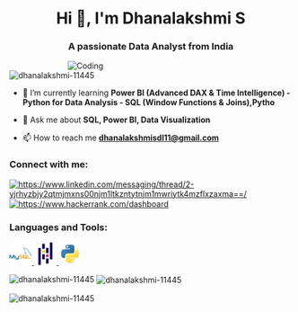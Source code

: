 

<h1 align="center">Hi 👋, I'm Dhanalakshmi S</h1>
<h3 align="center">A passionate Data Analyst from India</h3>

<img align="right" alt="Coding" width="400" src="https://dpbnri2zg3lc2.cloudfront.net/en/wp-content/uploads/2019/12/data-analyst-colleagues-in-office.jpeg">


<p align="left"> <img src="https://komarev.com/ghpvc/?username=dhanalakshmi-11445&label=Profile%20views&color=0e75b6&style=flat" alt="dhanalakshmi-11445" /> </p>

- 🌱 I’m currently learning **Power BI (Advanced DAX & Time Intelligence) - Python for Data Analysis - SQL (Window Functions & Joins),Pytho**

- 💬 Ask me about **SQL, Power BI, Data Visualization**

- 📫 How to reach me **dhanalakshmisdl11@gmail.com**

<h3 align="left">Connect with me:</h3>
<p align="left">
<a href="https://linkedin.com/in/https://www.linkedin.com/messaging/thread/2-yjrhyzbjy2qtmjmxns00njm1ltkzntytnjm1mwriytk4mzflxzaxma==/" target="blank"><img align="center" src="https://raw.githubusercontent.com/rahuldkjain/github-profile-readme-generator/master/src/images/icons/Social/linked-in-alt.svg" alt="https://www.linkedin.com/messaging/thread/2-yjrhyzbjy2qtmjmxns00njm1ltkzntytnjm1mwriytk4mzflxzaxma==/" height="30" width="40" /></a>
<a href="https://www.hackerrank.com/https://www.hackerrank.com/dashboard" target="blank"><img align="center" src="https://raw.githubusercontent.com/rahuldkjain/github-profile-readme-generator/master/src/images/icons/Social/hackerrank.svg" alt="https://www.hackerrank.com/dashboard" height="30" width="40" /></a>
</p>

<h3 align="left">Languages and Tools:</h3>
<p align="left"> <a href="https://www.mysql.com/" target="_blank" rel="noreferrer"> <img src="https://raw.githubusercontent.com/devicons/devicon/master/icons/mysql/mysql-original-wordmark.svg" alt="mysql" width="40" height="40"/> </a> <a href="https://pandas.pydata.org/" target="_blank" rel="noreferrer"> <img src="https://raw.githubusercontent.com/devicons/devicon/2ae2a900d2f041da66e950e4d48052658d850630/icons/pandas/pandas-original.svg" alt="pandas" width="40" height="40"/> </a> <a href="https://www.python.org" target="_blank" rel="noreferrer"> <img src="https://raw.githubusercontent.com/devicons/devicon/master/icons/python/python-original.svg" alt="python" width="40" height="40"/> </a> </p>

<p><img align="left" src="https://github-readme-stats.vercel.app/api/top-langs?username=dhanalakshmi-11445&show_icons=true&locale=en&layout=compact" alt="dhanalakshmi-11445" /></p>

<p>&nbsp;<img align="center" src="https://github-readme-stats.vercel.app/api?username=dhanalakshmi-11445&show_icons=true&locale=en" alt="dhanalakshmi-11445" /></p>

<p><img align="center" src="https://github-readme-streak-stats.herokuapp.com/?user=dhanalakshmi-11445&" alt="dhanalakshmi-11445" /></p>
